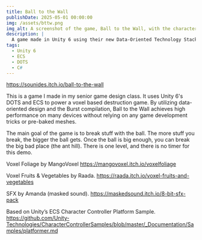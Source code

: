```yaml
---
title: Ball to the Wall
publishDate: 2025-05-01 00:00:00
img: /assets/bttw.png
img_alt: A screenshot of the game, Ball to the Wall, with the character and the ball crouching next to the logo.
description: |
  A game made in Unity 6 using their new Data-Oriented Technology Stack and ECS.
tags:
  - Unity 6
  - ECS
  - DOTS
  - C#
---
```


https://sounides.itch.io/ball-to-the-wall


This is a game I made in my senior game design class. It uses Unity 6's DOTS and ECS to power a voxel based destruction game. By utilizing data-oriented design and the Burst compilation, Ball to the Wall achieves high performance on many devices without relying on any game development tricks or pre-baked meshes.

The main goal of the game is to break stuff with the ball. The more stuff you break, the bigger the ball gets. Once the ball is big enough, you can break the big bad place (the ant hill). There is one level, and there is no timer for this demo.

Voxel Foliage by MangoVoxel
https://mangovoxel.itch.io/voxelfoliage

Voxel Fruits & Vegetables by Raada.
https://raada.itch.io/voxel-fruits-and-vegetables

SFX by Amanda (masked sound).
https://maskedsound.itch.io/8-bit-sfx-pack

Based on Unity’s ECS Character Controller Platform Sample.
https://github.com/Unity-Technologies/CharacterControllerSamples/blob/master/_Documentation/Samples/platformer.md
